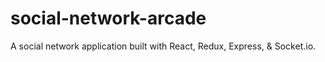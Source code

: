 # social-network-arcade
A social network application built with React, Redux, Express, &amp; Socket.io.
